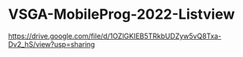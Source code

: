 # VSGA-MobileProg-2022-Listview
https://drive.google.com/file/d/1OZlGKIEB5TRkbUDZyw5vQ8Txa-Dv2_hS/view?usp=sharing
